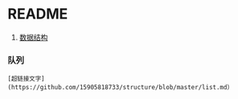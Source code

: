# README

1. [数据结构](#structs)




### <span id="structs"> 队列 </span> ###
	[超链接文字](https://github.com/15905818733/structure/blob/master/list.md）